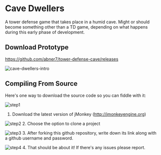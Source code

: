 Cave Dwellers
==================

A tower defense game that takes place in a humid cave. Might or should become something other than a TD game, depending on what happens during this early phase of development.

Download Prototype
--------
https://github.com/abner7/tower-defense-cave/releases

![cave-dwellers-intro](https://f.cloud.github.com/assets/4027178/1918044/a1a17c00-7db0-11e3-8fbc-7a16630e3134.gif)

Compiling From Source
--------
Here's one way to download the source code so you can fiddle with it:

![step1](https://f.cloud.github.com/assets/4027178/1884444/f5828ada-79a0-11e3-8949-7efd42c69178.png)
1. Download the latest version of jMonkey (http://jmonkeyengine.org)

![step2](https://f.cloud.github.com/assets/4027178/1884585/e6609cd6-79a5-11e3-9e23-85921905bb87.png)
2. Choose the option to clone a project

![step3](https://f.cloud.github.com/assets/4027178/1935401/345b3682-7ef9-11e3-8233-43daf2453d62.png)
3. After forking this github repository, write down its link along with a github username and password.

![step4](https://f.cloud.github.com/assets/4027178/1935422/92b7cb3c-7ef9-11e3-8c8e-f0882c3acae9.png)
4. That should be about it! If there's any issues please report.
